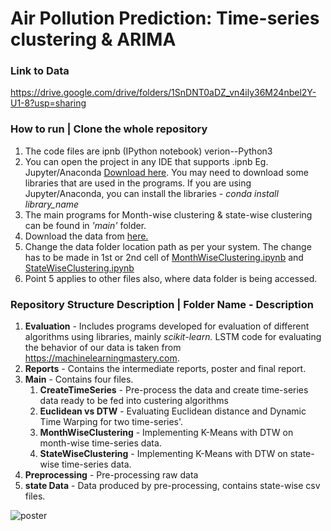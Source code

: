# Air Pollution Prediction: Time-series clustering & ARIMA

### Link to Data
https://drive.google.com/drive/folders/1SnDNT0aDZ_vn4ily36M24nbel2Y-U1-8?usp=sharing

### How to run | Clone the whole repository

1. The code files are ipnb (IPython notebook) verion--Python3
2. You can open the project in any IDE that supports .ipnb Eg. Jupyter/Anaconda [Download here](https://www.anaconda.com/download/). You may need to download some libraries that are used in the programs. If you are using Jupyter/Anaconda, you can install the libraries - *conda install library_name*
3. The main programs for Month-wise clustering & state-wise clustering can be found in *'main'* folder.
4. Download the data from [here.](https://drive.google.com/drive/folders/1SnDNT0aDZ_vn4ily36M24nbel2Y-U1-8?usp=sharing)
5. Change the data folder location path as per your system. The change has to be made in 1st or 2nd cell of [MonthWiseClustering.ipynb](https://github.com/daxamin/Air-Pollution-Prediction/blob/master/main/MonthWiseClustering.ipynb) and [StateWiseClustering.ipynb](https://github.com/daxamin/Air-Pollution-Prediction/blob/master/main/StateWiseClustering.ipynb)
6. Point 5 applies to other files also, where data folder is being accessed.

### Repository Structure Description | Folder Name - Description

1. **Evaluation** - Includes programs developed for evaluation of different algorithms using libraries, mainly *scikit-learn.*
LSTM code for evaluating the behavior of our data is taken from https://machinelearningmastery.com.
2. **Reports** - Contains the intermediate reports, poster and final report.
3. **Main** - Contains four files.
    1. **CreateTimeSeries** - Pre-process the data and create time-series data ready to be fed into custering algorithms
    2. **Euclidean vs DTW** - Evaluating Euclidean distance and Dynamic Time Warping for two time-series'.
    3. **MonthWiseClustering** - Implementing K-Means with DTW on month-wise time-series data.
    4. **StateWiseClustering** - Implementing K-Means with DTW on state-wise time-series data.
4. **Preprocessing** - Pre-processing raw data 
5. **state Data** - Data produced by pre-processing, contains state-wise csv files.


![poster](https://user-images.githubusercontent.com/15925203/39090661-42c4fdfe-45b3-11e8-8683-743f3773a30a.png)
